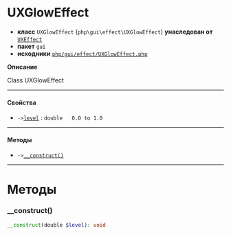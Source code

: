 # UXGlowEffect

- **класс** `UXGlowEffect` (`php\gui\effect\UXGlowEffect`) **унаследован от** [`UXEffect`](https://github.com/jphp-compiler/jphp/blob/master/exts/jphp-gui-ext/api-docs/classes/php/gui/effect/UXEffect.ru.md)
- **пакет** `gui`
- **исходники** [`php/gui/effect/UXGlowEffect.php`](./src/main/resources/JPHP-INF/sdk/php/gui/effect/UXGlowEffect.php)

**Описание**

Class UXGlowEffect

---

#### Свойства

- `->`[`level`](#prop-level) : `double   0.0 to 1.0`

---

#### Методы

- `->`[`__construct()`](#method-__construct)

---
# Методы

<a name="method-__construct"></a>

### __construct()
```php
__construct(double $level): void
```